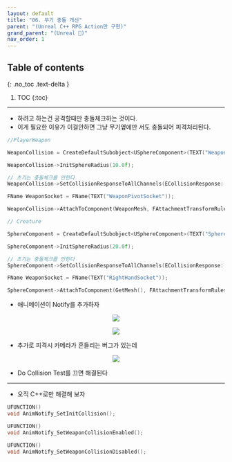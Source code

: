 ```yaml
---
layout: default
title: "06. 무기 충돌 개선"
parent: "(Unreal C++ RPG Action만 구현)"
grand_parent: "(Unreal 🚀)"
nav_order: 1
---
```


## Table of contents
{: .no_toc .text-delta }

1. TOC
{:toc}

---

* 하려고 하는건 공격할때만 충돌체크하는 것이다.
* 이게 필요한 이유가 이걸안하면 그냥 무기옆에만 서도 충돌되어 피격처리된다.

```cpp
//PlayerWeapon

WeaponCollision = CreateDefaultSubobject<USphereComponent>(TEXT("WeaponCollision"));

WeaponCollision->InitSphereRadius(10.0f);

// 초기는 충돌체크를 안한다
WeaponCollision->SetCollisionResponseToAllChannels(ECollisionResponse::ECR_Ignore);

FName WeaponSocket = FName(TEXT("WeaponPivotSocket"));

WeaponCollision->AttachToComponent(WeaponMesh, FAttachmentTransformRules::SnapToTargetNotIncludingScale, WeaponSocket);
```

```cpp
// Creature

SphereComponent = CreateDefaultSubobject<USphereComponent>(TEXT("SphereComponent"));

SphereComponent->InitSphereRadius(20.0f);

// 초기는 충돌체크를 안한다
SphereComponent->SetCollisionResponseToAllChannels(ECollisionResponse::ECR_Ignore);

FName WeaponSocket = FName(TEXT("RightHandSocket"));

SphereComponent->AttachToComponent(GetMesh(), FAttachmentTransformRules::SnapToTargetNotIncludingScale, WeaponSocket);
```

* 애니메이션이 Notify를 추가하자

<p align="center">
  <img src="https://taehyungs-programming-blog.github.io/blog/assets/images/unreal/unreal_cpp_1/1-cpp-6-1.png"/>
</p>

<p align="center">
  <img src="https://taehyungs-programming-blog.github.io/blog/assets/images/unreal/unreal_cpp_1/1-cpp-6-2.png"/>
</p>

* 추가로 피격시 카메라가 흔들리는 버그가 있는데

<p align="center">
  <img src="https://taehyungs-programming-blog.github.io/blog/assets/images/unreal/unreal_cpp_1/1-cpp-6-3.png"/>
</p>

* Do Collision Test를 끄면 해결된다

---

* 오직 C++로만 해결해 보자

```cpp
UFUNCTION()
void AnimNotify_SetInitCollision();

UFUNCTION()
void AnimNotify_SetWeaponCollisionEnabled();

UFUNCTION()
void AnimNotify_SetWeaponCollisionDisabled();
```
